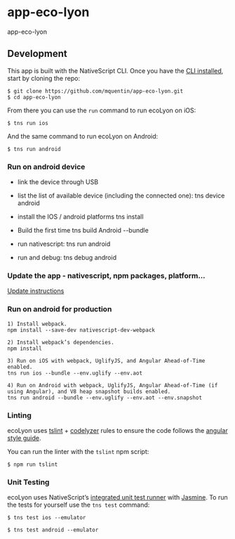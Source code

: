 # app-eco-lyon
app-eco-lyon

<h2 id="development">Development</h2>

This app is built with the NativeScript CLI. Once you have the [CLI installed](https://docs.nativescript.org/start/quick-setup), start by cloning the repo:

```
$ git clone https://github.com/mquentin/app-eco-lyon.git
$ cd app-eco-lyon
```

From there you can use the `run` command to run ecoLyon on iOS:

```
$ tns run ios
```

And the same command to run ecoLyon on Android:

```
$ tns run android
```

<h3 id="device">Run on android device</h3>

- link the device through USB

- list the list of available device (including the connected one):
	tns device android

- install the IOS / android platforms
    tns install

- Build the first time
    tns build Android --bundle

- run nativescript:
	tns run android

- run and debug:
    tns debug android
    
<h3 id="update">Update the app - nativescript, npm packages, platform...</h3>
    
[Update instructions](https://docs.nativescript.org/releases/upgrade-instructions)
    
<h3 id="linting">Run on android for production</h3>


    1) Install webpack.   
    npm install --save-dev nativescript-dev-webpack
    
    2) Install webpack’s dependencies.   
    npm install
    
    3) Run on iOS with webpack, UglifyJS, and Angular Ahead-of-Time enabled.   
    tns run ios --bundle --env.uglify --env.aot 
    
    4) Run on Android with webpack, UglifyJS, Angular Ahead-of-Time (if using Angular), and V8 heap snapshot builds enabled.   
    tns run android --bundle --env.uglify --env.aot --env.snapshot


<h3 id="linting">Linting</h3>

ecoLyon uses [tslint](https://www.npmjs.com/package/tslint) + [codelyzer](https://github.com/mgechev/codelyzer) rules to ensure the code follows the [angular style guide](https://angular.io/docs/ts/latest/guide/style-guide.html).

You can run the linter with the `tslint` npm script:
```
$ npm run tslint
```

<h3 id="unit-testing">Unit Testing</h3>

ecoLyon uses NativeScript’s [integrated unit test runner](http://docs.nativescript.org/core-concepts/testing) with [Jasmine](http://jasmine.github.io/). To run the tests for yourself use the `tns test` command:

```
$ tns test ios --emulator
```

```
$ tns test android --emulator
```
